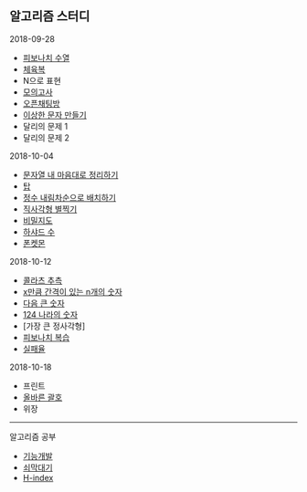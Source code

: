 알고리즘 스터디
---

2018-09-28
- [피보나치 수열]
- [체육복]
- N으로 표현
- [모의고사]
- [오픈채팅방]
- [이상한 문자 만들기]
- 달리의 문제 1
- 달리의 문제 2

2018-10-04
- [문자열 내 마음대로 정리하기]
- [탑]
- [정수 내림차순으로 배치하기]
- [직사각형 별찍기]
- [비밀지도]
- [하샤드 수]
- [폰켓몬]

2018-10-12
- [콜라츠 추측]
- [x만큼 간격이 있는 n개의 숫자]
- [다음 큰 숫자]
- [124 나라의 숫자]
- [가장 큰 정사각형]
- [피보나치 복습]
- [실패율]

2018-10-18
- 프린트
- [올바른 괄호]
- 위장
------------------------------

알고리즘 공부
- [기능개발]
- [쇠막대기]
- [H-index]

[기능개발]: https://gist.github.com/cohily12/63a3e5fda521ce524c561f98f5a66d0b
[쇠막대기]: https://gist.github.com/cohily12/9decafe75046334ab471005af39a8be4
[H-index]: https://gist.github.com/cohily12/503ca570df45d75ddd41dbdaf7cbfff9

[피보나치 수열]: https://gist.github.com/cohily12/27cd16817c1299694a19a8c7e76966e9
[체육복]: https://gist.github.com/cohily12/837c77b95fedd16a58703c8ab0faa4c6
[모의고사]: https://gist.github.com/cohily12/bb6cb26400df069baf09f50b857e72be
[오픈채팅방]: https://gist.github.com/cohily12/2786d727d8f5a98dc1781560edcedf1c
[이상한 문자 만들기]: https://gist.github.com/cohily12/bed3d91da11e257a3352908cf0972126

[문자열 내 마음대로 정리하기]: https://gist.github.com/cohily12/9cee224aeacef4b3103f2393cc20b194
[탑]: https://gist.github.com/cohily12/be06f4c7f906b15b10fb13d5ecb2f398
[정수 내림차순으로 배치하기]: https://gist.github.com/cohily12/0c76c5bf06e326c3e2ff761afdc6824d
[직사각형 별찍기]: https://gist.github.com/cohily12/067b57559c05ebaacc99bd0e086a75a7
[비밀지도]: https://gist.github.com/cohily12/c67ce9a97ca3b6df3340aa8bcc25d787
[하샤드 수]: https://gist.github.com/cohily12/43bba158b8f0bc2bb72402182aec105f
[폰켓몬]: https://gist.github.com/cohily12/f3945f7200a62c9e6149043ee525e80b

[콜라츠 추측]: https://gist.github.com/cohily12/52ff64dc8a6b3eba73640e69d65edf8a
[x만큼 간격이 있는 n개의 숫자]: https://gist.github.com/cohily12/18dd25a92ce714d3720e705be6357851
[다음 큰 숫자]: https://gist.github.com/cohily12/730959c9f783ea3b78290b205e0e7ca8
[피보나치 복습]: https://gist.github.com/cohily12/2a9933cb12ff5d7e12fc4f4b93994d2f
[124 나라의 숫자]: https://gist.github.com/cohily12/6c779cca6dd59761bb33de2fe7d0e516
[실패율]: https://gist.github.com/cohily12/d309f12143ef50207f1bb2f50d1a2568

[올바른 괄호]: https://gist.github.com/cohily12/a07657b756c0522450e711046b510ad4
